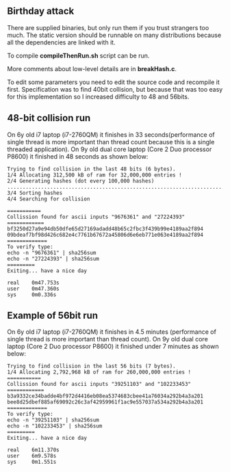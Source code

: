 Birthday attack
---------------

There are supplied binaries, but only run them if you trust strangers too much. The static version should be runnable on many distributions because all the dependencies are linked with it.

To compile **compileThenRun.sh**  script can be run.

More comments about low-level details are in **breakHash.c**. 

To edit some parameters you need to edit the source code and recompile it first. Specification was to find 40bit collision, but because that was too easy for this implementation so I increased difficulty to 48 and 56bits.


48-bit collision run
--------------------

On 6y old i7 laptop (i7-2760QM) it finishes in 33 seconds(performance of single thread is more important than thread count because this is a single threaded application).
On 9y old dual core laptop (Core 2 Duo processor P8600) it finished in 48 seconds as shown below:

```
Trying to find collision in the last 48 bits (6 bytes).
1/4 Allocating 312,500 kB of ram for 32,000,000 entries !
2/4 Generating hashes (dot every 100,000 hashes)
................................................................................................................................................................................................................................................................................................................................
3/4 Sorting hashes
4/4 Searching for collision

===========
Collission found for ascii inputs "9676361" and "27224393"
============
bf3250d27a9e94db50dfe65d27169adadd48b65c2fbc3f439b99e4189aa2f894
09bdeaf7bf98d426c682e4c7761b67672a45806d6e6eb771e063e4189aa2f894
=============
To verify type:
echo -n "9676361" | sha256sum
echo -n "27224393" | sha256sum
=========
Exiting... have a nice day

real    0m47.753s
user    0m47.360s
sys     0m0.336s
```


Example of 56bit run
--------------------

On 6y old i7 laptop (i7-2760QM) it finishes in 4.5 minutes (performance of single thread is more important than thread count).
On 9y old dual core laptop (Core 2 Duo processor P8600) it finished under 7 minutes as shown below:

```
Trying to find collision in the last 56 bits (7 bytes).
1/4 Allocating 2,792,968 kB of ram for 260,000,000 entries !
===========
Collission found for ascii inputs "39251103" and "102233453"
============
b3a9332ce34badde4bf972d4416eb08ea5374683cbee41a76034a292b4a3a201
bee8d25dbef885af69092c26c3af42959961f1ac9e557037a534a292b4a3a201
=============
To verify type:
echo -n "39251103" | sha256sum
echo -n "102233453" | sha256sum
=========
Exiting... have a nice day

real    6m11.370s
user    6m9.578s
sys     0m1.551s
```